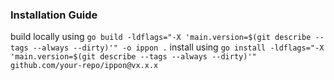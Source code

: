 ### Installation Guide
build locally using `go build -ldflags="-X 'main.version=$(git describe --tags --always --dirty)'" -o ippon .`
install using `go install -ldflags="-X 'main.version=$(git describe --tags --always --dirty)'" github.com/your-repo/ippon@vx.x.x`